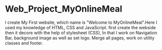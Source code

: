 # Web_Project_MyOnlineMeal

I create My First website, which name is "Welcome to
MyOnlineMeal".Here I used my knowledge of HTML, CSS
and JavaScript. first create the webside then it decore
with the help of stylesheet (CSS), In that I work on
Navigation Bar, background image as well as set logo.
Merge all pages, work on utility classes and footer.
